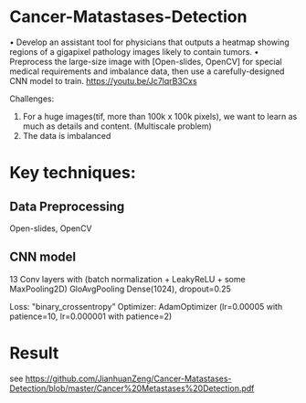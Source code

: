 # Cancer-Matastases-Detection
• Develop an assistant tool for physicians that outputs a heatmap showing regions of a gigapixel pathology images likely to contain tumors.
• Preprocess the large-size image with [Open-slides, OpenCV] for special medical requirements and imbalance data, then use a carefully-designed CNN model to train. https://youtu.be/Jc7lqrB3Cxs

Challenges:
1. For a huge images(tif, more than 100k x 100k pixels), we want to learn as much as details and content. (Multiscale problem) 
2. The data is imbalanced

# Key techniques:
## Data Preprocessing
Open-slides, OpenCV

## CNN model
13 Conv layers with (batch normalization + LeakyReLU + some MaxPooling2D)
GloAvgPooling
Dense(1024), dropout=0.25

Loss: "binary_crossentropy”
Optimizer:  AdamOptimizer (lr=0.00005 with patience=10,  lr=0.000001 with patience=2)

# Result
see https://github.com/JianhuanZeng/Cancer-Matastases-Detection/blob/master/Cancer%20Metastases%20Detection.pdf

